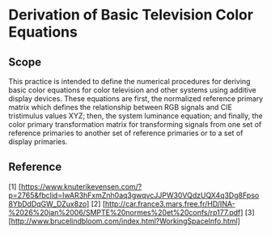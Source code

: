 # Derivation of Basic Television Color Equations
## Scope ##
This practice is intended to define the numerical procedures for deriving basic color equations for color television and other systems using additive display devices. These equations are first, the normalized reference primary matrix which defines the relationship between RGB signals and CIE tristimulus values XYZ; then, the system luminance equation; and finally, the color primary transformation matrix for transforming signals from one set of reference primaries to another set of reference primaries or to a set of display primaries.

## Reference ##
[1] [https://www.knuterikevensen.com/?p=2765&fbclid=IwAR3hFxmZnh0aq3gwqvcJJPW30VQdzUQX4q3Dg8Fpso8YbDdDqGW_DZux8zo]
[2] [http://car.france3.mars.free.fr/HD/INA-%2026%20jan%2006/SMPTE%20normes%20et%20confs/rp177.pdf]
[3] [http://www.brucelindbloom.com/index.html?WorkingSpaceInfo.html]
